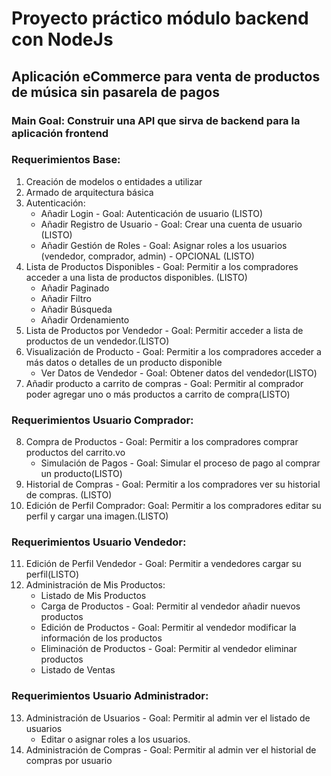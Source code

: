 # Proyecto práctico módulo backend con NodeJs

## Aplicación eCommerce para venta de productos de música sin pasarela de pagos

### Main Goal: Construir una API que sirva de backend para la aplicación frontend

### Requerimientos Base:

1. Creación de modelos o entidades a utilizar
2. Armado de arquitectura básica
3. Autenticación:
    - Añadir Login - Goal: Autenticación de usuario (LISTO)
    - Añadir Registro de Usuario - Goal: Crear una cuenta de usuario (LISTO)
    - Añadir Gestión de Roles - Goal: Asignar roles a los usuarios (vendedor, comprador, admin) - OPCIONAL (LISTO)
4. Lista de Productos Disponibles - Goal: Permitir a los compradores acceder a una lista de productos disponibles. (LISTO)
    - Añadir Paginado
    - Añadir Filtro
    - Añadir Búsqueda
    - Añadir Ordenamiento
5. Lista de Productos por Vendedor - Goal: Permitir acceder a lista de productos de un vendedor.(LISTO)
6. Visualización de Producto - Goal: Permitir a los compradores acceder a más datos o detalles de un producto disponible
    - Ver Datos de Vendedor - Goal: Obtener datos del vendedor(LISTO)
7. Añadir producto a carrito de compras - Goal: Permitir al comprador poder agregar uno o más productos a carrito de compra(LISTO)

### Requerimientos Usuario Comprador:

8. Compra de Productos - Goal: Permitir a los compradores comprar productos del carrito.vo
    - Simulación de Pagos - Goal: Simular el proceso de pago al comprar un producto(LISTO)
9. Historial de Compras - Goal: Permitir a los compradores ver su historial de compras. (LISTO)
10. Edición de Perfil Comprador: Goal: Permitir a los compradores editar su perfil y cargar una imagen.(LISTO)

### Requerimientos Usuario Vendedor:

11. Edición de Perfil Vendedor - Goal: Permitir a vendedores cargar su perfil(LISTO)
12. Administración de Mis Productos:
    -   Listado de Mis Productos
    -   Carga de Productos - Goal: Permitir al vendedor añadir nuevos productos
    -   Edición de Productos - Goal: Permitir al vendedor modificar la información de los productos
    -   Eliminación de Productos - Goal: Permitir al vendedor eliminar productos
    -   Listado de Ventas

### Requerimientos Usuario Administrador:

13. Administración de Usuarios - Goal: Permitir al admin ver el listado de usuarios
    -   Editar o asignar roles a los usuarios.
14. Administración de Compras - Goal: Permitir al admin ver el historial de compras por usuario
